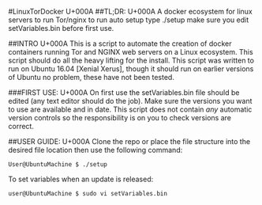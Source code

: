 #LinuxTorDocker U+000A
##TL;DR: U+000A
A docker ecosystem for linux servers to run Tor/nginx
to run auto setup type ./setup
make sure you edit setVariables.bin before first use.

##INTRO U+000A
This is a script to automate the creation of docker containers running Tor and NGINX web servers on a Linux ecosystem. This script should do all the heavy lifting for the install. This script was written to run on Ubuntu 16.04 [Xenial Xerus], though it should run on earlier versions of Ubuntu no problem, these have not been tested.

###FIRST USE: U+000A
On first use the setVariables.bin file should be edited (any text editor should do the job).
Make sure the versions you want to use are available and in date. This script does not contain *any* automatic version controls so the responsibility is on you to check versions are correct.

##USER GUIDE: U+000A
Clone the repo or place the file structure into the desired file location then use the following command:

```
User@UbuntuMachine $ ./setup
```
To set variables when an update is released:

```
user@UbuntuMachine $ sudo vi setVariables.bin
```

